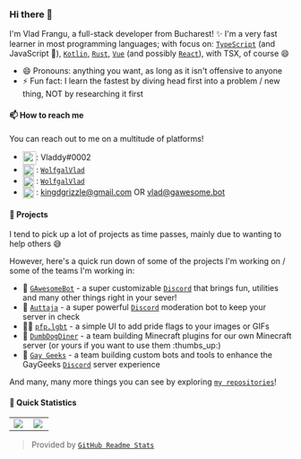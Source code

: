 ### Hi there 👋

I'm Vlad Frangu, a full-stack developer from Bucharest! :sparkles: I'm a very fast learner in most programming languages; with focus on: [`TypeScript`] (and JavaScript :eyes:), [`Kotlin`], [`Rust`], [`Vue`] (and possibly [`React`]), with TSX, of course :smile:

- 😄 Pronouns: anything you want, as long as it isn't offensive to anyone
- ⚡ Fun fact: I learn the fastest by diving head first into a problem / new thing, NOT by researching it first

#### 📫 How to reach me

You can reach out to me on a multitude of platforms!

- <img src="https://raw.githubusercontent.com/vladfrangu/vladfrangu/master/logo-discord.svg" width="24px" align="center">: Vladdy#0002
- <img src="https://raw.githubusercontent.com/vladfrangu/vladfrangu/master/logo-twitter.svg" width="20px" align="center"> : [`WolfgalVlad`][Twitter]
- <img src="https://raw.githubusercontent.com/vladfrangu/vladfrangu/master/logo-telegram.svg" width="20px" align="center"> : [`WolfgalVlad`][Telegram]
- <img src="https://raw.githubusercontent.com/vladfrangu/vladfrangu/master/logo-gmail.svg" width="20px" align="center"> : kingdgrizzle@gmail.com OR vlad@gawesome.bot

#### 🔭 Projects

I tend to pick up a lot of projects as time passes, mainly due to wanting to help others :sweat_smile:

However, here's a quick run down of some of the projects I'm working on / some of the teams I'm working in:

- :robot: [`GAwesomeBot`] - a super customizable [`Discord`] that brings fun, utilities and many other things right in your sever!
- :robot: [`Auttaja`] - a super powerful [`Discord`] moderation bot to keep your server in check
- :rainbow_flag: [`pfp.lgbt`] - a simple UI to add pride flags to your images or GIFs
- 👯 [`DumbDogDiner`] - a team building Minecraft plugins for our own Minecraft server (or yours if you want to use them :thumbs_up:)
- 👯 [`Gay Geeks`] - a team building custom bots and tools to enhance the GayGeeks [`Discord`] server experience

And many, many more things you can see by exploring [`my repositories`]!

#### 👀 Quick Statistics

<table>
  <tr>
    <td align="center">
      <img align="left" src="https://github-readme-stats.vercel.app/api/?username=vladfrangu&show_icons=true&title_color=4F8CC9&text_color=9f9f9f&bg_color=151515&hide_border=true&icon_color=4F8CC9&hide_title=true&count_private=true" />
    </td>
    <td align="center">
      <img align="left" src="https://github-readme-stats.vercel.app/api/top-langs/?username=vladfrangu&layout=compact&title_color=4F8CC9&text_color=9f9f9f&bg_color=151515&hide_border=true&icon_color=4F8CC9&hide=visual%20basic" />
    </td>
  </tr>
</table>

> Provided by [`GitHub Readme Stats`]


<!----------------- LINKS --------------->
[`TypeScript`]:          https://www.typescriptlang.org/
[`Kotlin`]:              https://kotlinlang.org/
[`Rust`]:                https://www.rust-lang.org/
[`Vue`]:                 https://vuejs.org/
[`React`]:               https://reactjs.org/
[`Discord`]:             https://discord.com/
[`pfp.lgbt`]:            https://pfp.lgbt/
[`my repositories`]:     https://github.com/vladfrangu?tab=repositories
[`GitHub Readme Stats`]: https://github.com/anuraghazra/github-readme-stats
[Twitter]:               https://twitter.com/WolfgalVlad
[Telegram]:              https://t.me/WolfgalVlad

<!--------------- Teams ----------------->

[`GAwesomeBot`]:     https://github.com/GAwesomeBot
[`Auttaja`]: https://github.com/auttaja
[`DumbDogDiner`]:     https://github.com/DumbDogDiner
[`Gay Geeks`]:      https://gaygeeks.gg/
